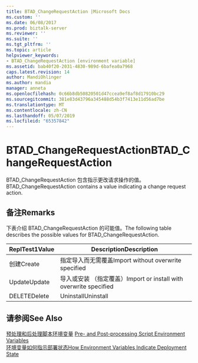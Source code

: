 ```yaml
---
title: BTAD_ChangeRequestAction |Microsoft Docs
ms.custom: ''
ms.date: 06/08/2017
ms.prod: biztalk-server
ms.reviewer: ''
ms.suite: ''
ms.tgt_pltfrm: ''
ms.topic: article
helpviewer_keywords:
- BTAD_ChangeRequestAction [environment variable]
ms.assetid: bab40f20-2031-4830-989d-6bafea0a7968
caps.latest.revision: 14
author: MandiOhlinger
ms.author: mandia
manager: anneta
ms.openlocfilehash: 0c66b8db50820501d47ccea9ef8af8d17910bc29
ms.sourcegitcommit: 381e83d43796a345488d54b3f7413e11d56ad7be
ms.translationtype: MT
ms.contentlocale: zh-CN
ms.lasthandoff: 05/07/2019
ms.locfileid: "65357842"
---
```

# <a name="btadchangerequestaction"></a><span data-ttu-id="470ea-102">BTAD_ChangeRequestAction</span><span class="sxs-lookup"><span data-stu-id="470ea-102">BTAD_ChangeRequestAction</span></span>
<span data-ttu-id="470ea-103">BTAD_ChangeRequestAction 包含指示更改请求操作的值。</span><span class="sxs-lookup"><span data-stu-id="470ea-103">BTAD_ChangeRequestAction contains a value indicating a change request action.</span></span>  
  
## <a name="remarks"></a><span data-ttu-id="470ea-104">备注</span><span class="sxs-lookup"><span data-stu-id="470ea-104">Remarks</span></span>  
 <span data-ttu-id="470ea-105">下表介绍 BTAD_ChangeRequestAction 的可能值。</span><span class="sxs-lookup"><span data-stu-id="470ea-105">The following table describes the possible values for BTAD_ChangeRequestAction.</span></span>  
  
|<span data-ttu-id="470ea-106">ReplTest1</span><span class="sxs-lookup"><span data-stu-id="470ea-106">Value</span></span>|<span data-ttu-id="470ea-107">Description</span><span class="sxs-lookup"><span data-stu-id="470ea-107">Description</span></span>|  
|-----------|-----------------|  
|<span data-ttu-id="470ea-108">创建</span><span class="sxs-lookup"><span data-stu-id="470ea-108">Create</span></span>|<span data-ttu-id="470ea-109">指定导入而无需覆盖</span><span class="sxs-lookup"><span data-stu-id="470ea-109">Import without overwrite specified</span></span>|  
|<span data-ttu-id="470ea-110">Update</span><span class="sxs-lookup"><span data-stu-id="470ea-110">Update</span></span>|<span data-ttu-id="470ea-111">导入或安装 （指定覆盖）</span><span class="sxs-lookup"><span data-stu-id="470ea-111">Import or install with overwrite specified</span></span>|  
|<span data-ttu-id="470ea-112">DELETE</span><span class="sxs-lookup"><span data-stu-id="470ea-112">Delete</span></span>|<span data-ttu-id="470ea-113">Uninstall</span><span class="sxs-lookup"><span data-stu-id="470ea-113">Uninstall</span></span>|  
  
## <a name="see-also"></a><span data-ttu-id="470ea-114">请参阅</span><span class="sxs-lookup"><span data-stu-id="470ea-114">See Also</span></span>  
 <span data-ttu-id="470ea-115">[预处理和后处理脚本环境变量](../core/pre-and-post-processing-script-environment-variables.md) </span><span class="sxs-lookup"><span data-stu-id="470ea-115">[Pre- and Post-processing Script Environment Variables](../core/pre-and-post-processing-script-environment-variables.md) </span></span>  
 [<span data-ttu-id="470ea-116">环境变量如何指示部署状态</span><span class="sxs-lookup"><span data-stu-id="470ea-116">How Environment Variables Indicate Deployment State</span></span>](../core/how-environment-variables-indicate-deployment-state.md)